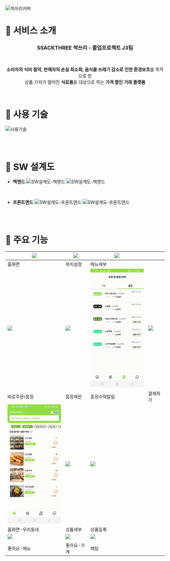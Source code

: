 
![싹쓰리커버](https://github.com/hyeju1123/SSACKTHREE/assets/65005334/8cde442c-f904-4aeb-a9b5-2e2c777aa824)


# 🥪 서비스 소개

<div  align="center">
<h3> SSACKTHREE 싹쓰리 - 졸업프로젝트 J3팀 </h3>
<br  />

**소비자의 식비 절약, 판매자의 손실 최소화, 음식물 쓰레기 감소로 인한 환경보호**를 목적으로 한<br  />
상품 가치가 떨어진 **식료품**을 대상으로 하는 **가격 할인 거래 플랫폼**

<br  />

</div>

# 🧃 사용 기술
![사용기술](https://github.com/hyeju1123/SSACKTHREE/assets/65005334/53e81966-7091-4463-afbc-12cc86f54aa7)

<br/>
<br/>




# 🥐  SW 설계도
- **백엔드**
![SW설계도-백엔드](https://github.com/hyeju1123/SSACKTHREE/assets/65005334/f90d8983-0331-4130-b5cb-a23925d14ce1)
![SW설계도-백엔드](https://github.com/hyeju1123/SSACKTHREE/assets/65005334/3aea4187-b47b-4a73-92da-0d447348b0fb)

<br/>

- **프론트엔드**
![SW설계도-프론트엔드](https://github.com/hyeju1123/SSACKTHREE/assets/65005334/500a7bf8-2381-4464-9731-743b9d23abac)
![SW설계도-프론트엔드](https://github.com/hyeju1123/SSACKTHREE/assets/65005334/07241216-c26c-49cf-8a5f-9f2e5aef11d0)


<br/>
<br/>

  

# 🍏 주요 기능

| <img width="200px" src="https://github.com/hyeju1123/SSACKTHREE/assets/65005334/d4a83b32-503c-436e-8ddd-94d04e135c38"> | <img width="200px" src="https://github.com/hyeju1123/SSACKTHREE/assets/65005334/48fa3a8c-f03f-45f6-9fd8-55ae09a5fc83"> | <img width="200px" src="https://github.com/hyeju1123/SSACKTHREE/blob/main/files/%E1%84%86%E1%85%A6%E1%84%8B%E1%85%B5%E1%86%AB/%EB%A9%94%EC%9D%B8_%EB%A9%94%EB%89%B4%EC%84%B8%EB%B6%80.gif?raw=true"> |  |  
|--|--|--|--|
| 홈화면 | 위치설정 | 메뉴세부 |  |
| <img width="200px" src="https://github.com/hyeju1123/SSACKTHREE/blob/main/files/%E1%84%80%E1%85%A7%E1%86%AF%E1%84%8C%E1%85%A6/%EB%A9%94%EB%89%B4_%ED%9D%A5%EC%A0%95-%EC%A3%BC%EB%AC%B8%ED%8E%98%EC%9D%B4%EC%A7%80.gif?raw=true"> | <img width="200px" src="https://github.com/hyeju1123/SSACKTHREE/blob/main/files/%E1%84%80%E1%85%A7%E1%86%AF%E1%84%8C%E1%85%A6/%ED%9D%A5%EC%A0%95%EC%A0%9C%EC%95%88.gif?raw=true"> | <img width="200px" src="https://github.com/hyeju1123/SSACKTHREE/blob/main/files/%E1%84%80%E1%85%A7%E1%86%AF%E1%84%8C%E1%85%A6/%EB%A9%94%EB%89%B4_%ED%9D%A5%EC%A0%95%EC%88%98%EB%9D%BD%EC%95%8C%EB%A6%BC.gif?raw=true"> | <img width="200px" src="https://github.com/hyeju1123/SSACKTHREE/blob/main/files/%E1%84%80%E1%85%A7%E1%86%AF%E1%84%8C%E1%85%A6/%EB%A9%94%EB%89%B4_%EA%B2%B0%EC%A0%9C%ED%95%98%EA%B8%B0.gif?raw=true"> |  
| 바로주문/흥정 | 흥정제안 | 흥정수락알림 | 결제하기 |
| <img width="200px" src="https://github.com/hyeju1123/SSACKTHREE/blob/main/files/%E1%84%8B%E1%85%AE%E1%84%85%E1%85%B5%E1%84%83%E1%85%A9%E1%86%BC%E1%84%82%E1%85%A6/%EC%9A%B0%EB%A6%AC%EB%8F%99%EB%84%A4_%EC%98%B5%EC%85%98.gif?raw=true"> | <img width="200px" src="https://github.com/hyeju1123/SSACKTHREE/blob/main/files/%E1%84%8B%E1%85%AE%E1%84%85%E1%85%B5%E1%84%83%E1%85%A9%E1%86%BC%E1%84%82%E1%85%A6/%EC%9A%B0%EB%A6%AC%EB%8F%99%EB%84%A4_%EC%83%81%ED%92%88%EC%84%B8%EB%B6%80.gif?raw=true"> | <img width="200px" src="https://github.com/hyeju1123/SSACKTHREE/blob/main/files/%E1%84%8B%E1%85%AE%E1%84%85%E1%85%B5%E1%84%83%E1%85%A9%E1%86%BC%E1%84%82%E1%85%A6/%EC%9A%B0%EB%A6%AC%EB%8F%99%EB%84%A4_%EC%83%81%ED%92%88%EB%93%B1%EB%A1%9D.gif?raw=true"> |  |  
| 홈화면-우리동네 | 상품세부 | 상품등록 |  |
| <img width="200px" src="https://github.com/hyeju1123/SSACKTHREE/assets/65005334/d4a83b32-503c-436e-8ddd-94d04e135c38"> | <img width="200px" src="https://github.com/hyeju1123/SSACKTHREE/blob/main/files/%E1%84%8C%E1%85%A9%E1%87%82%E1%84%8B%E1%85%A1%E1%84%8B%E1%85%AD/%EA%B0%80%EA%B2%8C%EC%A2%8B%EC%95%84%EC%9A%94.gif?raw=true"> | <img width="200px" src="https://github.com/hyeju1123/SSACKTHREE/blob/main/files/%E1%84%8C%E1%85%A9%E1%87%82%E1%84%8B%E1%85%A1%E1%84%8B%E1%85%AD/%EC%B1%84%ED%8C%85.gif?raw=true"> |  |  
| 좋아요-메뉴 | 좋아요-가게 | 채팅 |  |

<br/>
<br/>



